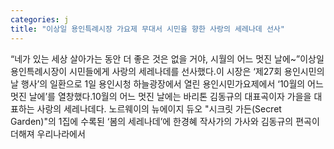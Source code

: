 ```yaml
---
categories: j
title: "이상일 용인특례시장 가요제 무대서 시민을 향한 사랑의 세레나데 선사"
---
```

“네가 있는 세상 살아가는 동안 더 좋은 것은 없을 거야, 시월의 어느 멋진 날에~”이상일 용인특례시장이 시민들에게 사랑의 세레나데를 선사했다.이 시장은 ‘제27회 용인시민의 날 행사’의 일환으로 1일 용인시청 하늘광장에서 열린 용인시민가요제에서 ‘10월의 어느 멋진 날에’를 열창했다.10월의 어느 멋진 날에는 바리톤 김동규의 대표곡이자 가을을 대표하는 사랑의 세레나데다. 노르웨이의 뉴에이지 듀오 "시크릿 가든(Secret Garden)"의 1집에 수록된 ‘봄의 세레나데’에 한경혜 작사가의 가사와 김동규의 편곡이 더해져 우리나라에서